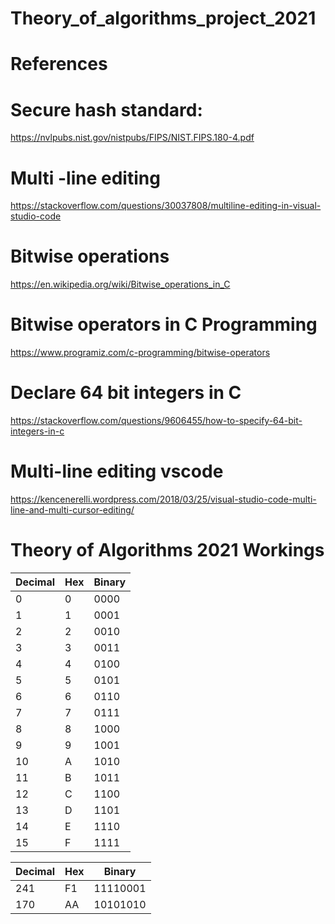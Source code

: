 # Theory_of_algorithms_project_2021

# References
# Secure hash standard:
https://nvlpubs.nist.gov/nistpubs/FIPS/NIST.FIPS.180-4.pdf

# Multi -line editing
https://stackoverflow.com/questions/30037808/multiline-editing-in-visual-studio-code

# Bitwise operations
https://en.wikipedia.org/wiki/Bitwise_operations_in_C

# Bitwise operators in C Programming
https://www.programiz.com/c-programming/bitwise-operators

# Declare 64 bit integers in C
https://stackoverflow.com/questions/9606455/how-to-specify-64-bit-integers-in-c

# Multi-line editing vscode
https://kencenerelli.wordpress.com/2018/03/25/visual-studio-code-multi-line-and-multi-cursor-editing/



# Theory of Algorithms 2021 Workings

| Decimal | Hex | Binary |
|---------|-----|--------|
|       0 |   0 |   0000 |
|       1 |   1 |   0001 |
|       2 |   2 |   0010 |
|       3 |   3 |   0011 |
|       4 |   4 |   0100 |
|       5 |   5 |   0101 |
|       6 |   6 |   0110 |
|       7 |   7 |   0111 |
|       8 |   8 |   1000 |
|       9 |   9 |   1001 |
|      10 |   A |   1010 |
|      11 |   B |   1011 |
|      12 |   C |   1100 |
|      13 |   D |   1101 |
|      14 |   E |   1110 |
|      15 |   F |   1111 |

|Decimal | Hex |   Binary |
|--------|-----|----------|
|    241 |  F1 | 11110001 |
|    170 |  AA | 10101010 |